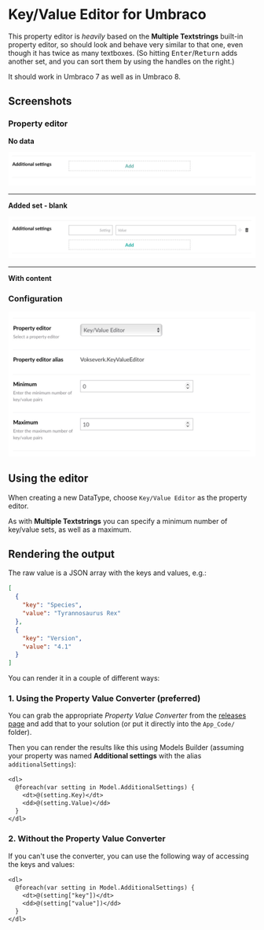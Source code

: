 # Key/Value Editor for Umbraco

This property editor is *heavily* based on the **Multiple Textstrings** built-in
property editor, so should look and behave very similar to that one, even though
it has twice as many textboxes. (So hitting <kbd>Enter</kbd>/<kbd>Return</kbd>
adds another set, and you can sort them by using the handles on the right.)

It should work in Umbraco 7 as well as in Umbraco 8.

## Screenshots

### Property editor

**No data**

![Empty Editor Screen](images/keyvalue-empty.jpg)

***

**Added set - blank**

![Empty Editor Screen](images/keyvalue-blank.jpg)

***

**With content**

### Configuration

![Config Screen](images/keyvalue-config.jpg)


## Using the editor

When creating a new DataType, choose `Key/Value Editor` as the property
editor.

As with **Multiple Textstrings** you can specify a minimum number of key/value 
sets, as well as a maximum.

## Rendering the output

The raw value is a JSON array with the keys and values, e.g.:

```json
[
  {
    "key": "Species",
    "value": "Tyrannosaurus Rex"
  },
  {
    "key": "Version",
    "value": "4.1"
  }
]
```

You can render it in a couple of different ways:

### 1. Using the Property Value Converter (preferred)

You can grab the appropriate *Property Value Converter* from the
[releases page](releases) and add that to your solution (or put it directly
into the `App_Code/` folder).

Then you can render the results like this using Models Builder
(assuming your property was named **Additional settings** with the
alias `additionalSettings`):

```razor
<dl>
  @foreach(var setting in Model.AdditionalSettings) {
    <dt>@(setting.Key)</dt>
    <dd>@(setting.Value)</dd>
  }
</dl>
```

### 2. Without the Property Value Converter

If you can't use the converter, you can use the following way of accessing the
keys and values:

```razor
<dl>
  @foreach(var setting in Model.AdditionalSettings) {
    <dt>@(setting["key"])</dt>
    <dd>@(setting["value"])</dd>
  }
</dl>
```

